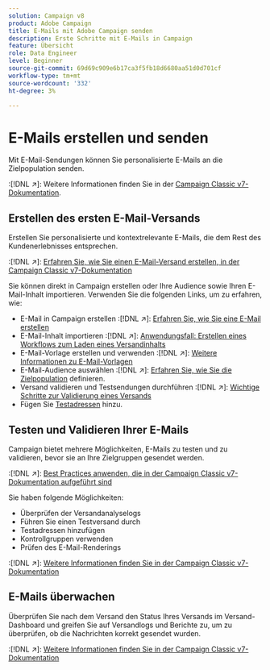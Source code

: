 ```yaml
---
solution: Campaign v8
product: Adobe Campaign
title: E-Mails mit Adobe Campaign senden
description: Erste Schritte mit E-Mails in Campaign
feature: Übersicht
role: Data Engineer
level: Beginner
source-git-commit: 69d69c909e6b17ca3f5fb18d6680aa51d0d701cf
workflow-type: tm+mt
source-wordcount: '332'
ht-degree: 3%

---
```


# E-Mails erstellen und senden

Mit E-Mail-Sendungen können Sie personalisierte E-Mails an die Zielpopulation senden.

:[!DNL :arrow_upper_right:]: Weitere Informationen finden Sie in der [Campaign Classic v7-Dokumentation](https://experienceleague.adobe.com/docs/campaign-classic/using/sending-messages/sending-emails/about-email-channel.html).

## Erstellen des ersten E-Mail-Versands

Erstellen Sie personalisierte und kontextrelevante E-Mails, die dem Rest des Kundenerlebnisses entsprechen.

:[!DNL :arrow_upper_right:]: [Erfahren Sie, wie Sie einen E-Mail-Versand erstellen, in der Campaign Classic v7-Dokumentation](https://experienceleague.adobe.com/docs/campaign-classic/using/designing-content/editing-html-content/use-case--creating-an-email-delivery.html)

Sie können direkt in Campaign erstellen oder Ihre Audience sowie Ihren E-Mail-Inhalt importieren. Verwenden Sie die folgenden Links, um zu erfahren, wie:

* E-Mail in Campaign erstellen
:[!DNL :arrow_upper_right:]: [Erfahren Sie, wie Sie eine E-Mail erstellen](https://experienceleague.adobe.com/docs/campaign-classic/using/sending-messages/sending-emails/defining-the-email-content.html)
* E-Mail-Inhalt importieren
:[!DNL :arrow_upper_right:]: [Anwendungsfall: Erstellen eines Workflows zum Laden eines Versandinhalts](https://experienceleague.adobe.com/docs/campaign-classic/using/automating-with-workflows/use-cases/deliveries/loading-delivery-content.html)
* E-Mail-Vorlage erstellen und verwenden
:[!DNL :arrow_upper_right:]: [Weitere Informationen zu E-Mail-Vorlagen](https://experienceleague.adobe.com/docs/campaign-classic/using/sending-messages/using-delivery-templates/about-templates.html)
* E-Mail-Audience auswählen
:[!DNL :arrow_upper_right:]: [Erfahren Sie, wie Sie die Zielpopulation](https://experienceleague.adobe.com/docs/campaign-classic/using/sending-messages/key-steps-when-creating-a-delivery/steps-defining-the-target-population.html) definieren.
* Versand validieren und Testsendungen durchführen
:[!DNL :arrow_upper_right:]: [Wichtige Schritte zur Validierung eines Versands](https://experienceleague.adobe.com/docs/campaign-classic/using/sending-messages/key-steps-when-creating-a-delivery/steps-validating-the-delivery.html)
* Fügen Sie [Testadressen](https://experienceleague.adobe.com/docs/campaign-classic/using/sending-messages/using-seed-addresses/about-seed-addresses.html) hinzu.

## Testen und Validieren Ihrer E-Mails

Campaign bietet mehrere Möglichkeiten, E-Mails zu testen und zu validieren, bevor sie an Ihre Zielgruppen gesendet werden.

:[!DNL :arrow_upper_right:]: [Best Practices anwenden, die in der Campaign Classic v7-Dokumentation aufgeführt sind](https://experienceleague.adobe.com/docs/campaign-classic/using/sending-messages/key-steps-when-creating-a-delivery/delivery-bestpractices/check-before-sending.html)

Sie haben folgende Möglichkeiten:

* Überprüfen der Versandanalyselogs
* Führen Sie einen Testversand durch
* Testadressen hinzufügen
* Kontrollgruppen verwenden
* Prüfen des E-Mail-Renderings

:[!DNL :arrow_upper_right:]: [Weitere Informationen finden Sie in der Campaign Classic v7-Dokumentation](https://experienceleague.adobe.com/docs/campaign-classic/using/sending-messages/key-steps-when-creating-a-delivery/steps-validating-the-delivery.html)

## E-Mails überwachen

Überprüfen Sie nach dem Versand den Status Ihres Versands im Versand-Dashboard und greifen Sie auf Versandlogs und Berichte zu, um zu überprüfen, ob die Nachrichten korrekt gesendet wurden.

:[!DNL :arrow_upper_right:]: [Weitere Informationen finden Sie in der Campaign Classic v7-Dokumentation](https://experienceleague.adobe.com/docs/campaign-classic/using/sending-messages/key-steps-when-creating-a-delivery/delivery-bestpractices/track-and-monitor.html)


